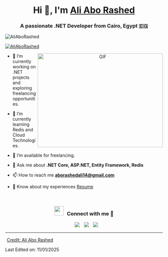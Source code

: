 <h1 align="center">Hi 👋, I'm <a href="https://github.com/AliAboRashed" target="blank">Ali Abo Rashed</a></h1>
<h3 align="center">A passionate .NET Developer from Cairo, Egypt  🇪🇬</h3>

<p align="left"> <img src="https://komarev.com/ghpvc/?username=AliAboRashed&label=Profile%20views&color=0e75b6&style=flat" alt="AliAboRashed" /> </p>

<p align="left"> <a href="https://twitter.com/AliAboRashed" target="blank"><img src="https://img.shields.io/twitter/follow/AliAboRashed?logo=twitter&style=for-the-badge" alt="AliAboRashed" /></a> </p>

<a target="_blank" align="center">
  <img align="right" top="500" height="300" width="400" alt="GIF" src="https://media.giphy.com/media/SWoSkN6DxTszqIKEqv/giphy.gif">
</a>

- 🔭 I’m currently working on .NET projects and exploring freelancing opportunities.

- 🌱 I’m currently learning Redis and Cloud Technologies.

- 🤝 I’m available for freelancing.

- 💬 Ask me about **.NET Core, ASP.NET, Entity Framework, Redis**

- 📫 How to reach me **aborashedali14@gmail.com**

- 📄 Know about my experiences <a href="https://drive.google.com/file/d/1OM9zmbn8RW724ncLoUzLZIVhK0oTIo4Q/view?usp=drive_link" target="blank">Resume</a>
<br/>
<h3 align="center" > <img src="https://media.giphy.com/media/iY8CRBdQXODJSCERIr/giphy.gif" width="30" height="30" style="margin-right: 10px;">Connect with me 🤝 </h3>

<p align="center">

 <div align="center"  class="icons-social" style="margin-left: 10px;">
        <a style="margin-left: 10px;"  target="_blank" href="https://www.linkedin.com/in/ali-abo-rashed/">
			<img src="https://img.icons8.com/doodle/40/000000/linkedin--v2.png"></a>
        <a style="margin-left: 10px;" target="_blank" href="https://github.com/AliAboRashed11">
		<img src="https://img.icons8.com/doodle/40/000000/github--v1.png"></a>
		<a style="margin-left: 10px;" target="_blank" href="https://stackoverflow.com/users/29149969/ali-abo-rashed">
				<img src="https://img.icons8.com/external-tal-revivo-color-tal-revivo/40/000000/external-stack-overflow-is-a-question-and-answer-site-for-professional-logo-color-tal-revivo.png"></a>
		<a style="margin-left: 5px;" target="_blank" href="https://github.com/AliAboRashed/Me.io/blob/master/01AliAboRashedResume.pdf">				
      </div>

</p>



<!-- BLOG-POST-LIST:START -->


<!-- BLOG-POST-LIST:END -->

---

Credit: [Ali Abo Rashed](https://github.com/AliAboRashed11)

Last Edited on: 11/01/2025
  


<!---
AliAboRashed11/AliAboRashed11 is a ✨ special ✨ repository because its `README.md` (this file) appears on your GitHub profile.
You can click the Preview link to take a look at your changes.
--->

